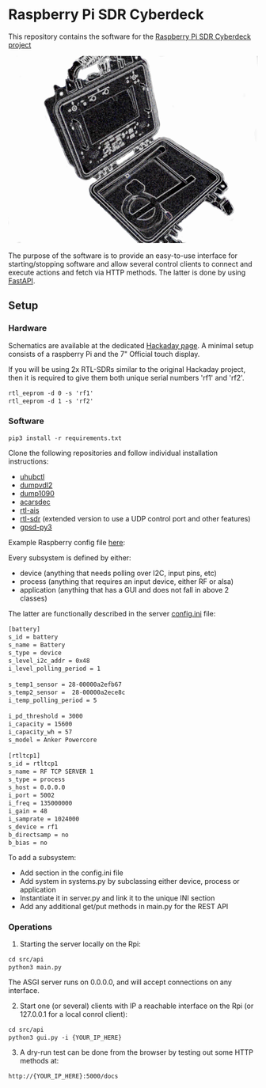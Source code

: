 # Raspberry Pi SDR Cyberdeck

This repository contains the software for the [Raspberry Pi SDR Cyberdeck project](https://hackaday.io/project/174301-raspberry-pi-sdr-cyberdeck)

![alt text](./doc/drawings/box_outlined.jpg)

The purpose of the software is to provide an easy-to-use interface for starting/stopping software and allow several control clients to connect and
execute actions and fetch via HTTP methods. The latter is done by using [FastAPI](https://fastapi.tiangolo.com/).


## Setup

### Hardware

Schematics are available at the dedicated [Hackaday page](https://hackaday.io/project/174301-raspberry-pi-sdr-cyberdeck).
A minimal setup consists of a raspberry Pi and the 7" Official touch display.

If you will be using 2x RTL-SDRs similar to the original Hackaday project, then it is required to give them both unique serial numbers 'rf1' and 'rf2'.
```
rtl_eeprom -d 0 -s 'rf1'
rtl_eeprom -d 1 -s 'rf2'
```

### Software

```
pip3 install -r requirements.txt
```

Clone the following repositories and follow individual installation instructions:
- [uhubctl](https://github.com/mvp/uhubctl)
- [dumpvdl2](https://github.com/szpajder/dumpvdl2)
- [dump1090](https://github.com/antirez/dump1090)
- [acarsdec](https://github.com/TLeconte/acarsdec)
- [rtl-ais](https://github.com/dgiardini/rtl-ais)
- [rtl-sdr](https://github.com/sysrun/rtl-sdr) (extended version to use a UDP control port and other features)
- [gpsd-py3](https://github.com/MartijnBraam/gpsd-py3)


Example Raspberry config file [here](doc/config.txt):


Every subsystem is defined by either:
- device (anything that needs polling over I2C, input pins, etc)
- process (anything that requires an input device, either RF or alsa)
- application (anything that has a GUI and does not fall in above 2 classes)

The latter are functionally described in the server [config.ini](src/api/config.ini) file:

```
[battery]
s_id = battery
s_name = Battery
s_type = device
s_level_i2c_addr = 0x48
i_level_polling_period = 1

s_temp1_sensor = 28-00000a2efb67
s_temp2_sensor =  28-00000a2ece8c
i_temp_polling_period = 5

i_pd_threshold = 3000
i_capacity = 15600
i_capacity_wh = 57
s_model = Anker Powercore

[rtltcp1]
s_id = rtltcp1
s_name = RF TCP SERVER 1
s_type = process
s_host = 0.0.0.0
i_port = 5002
i_freq = 135000000
i_gain = 48
i_samprate = 1024000
s_device = rf1
b_directsamp = no
b_bias = no
```

To add a subsystem:
- Add section in the config.ini file
- Add system in systems.py by subclassing either device, process or application
- Instantiate it in server.py and link it to the unique INI section
- Add any additional get/put methods in main.py for the REST API


### Operations

1) Starting the server locally on the Rpi:
```
cd src/api
python3 main.py
```
The ASGI server runs on 0.0.0.0, and will accept connections on any interface.


2) Start one (or several) clients with IP a reachable interface on the Rpi (or 127.0.0.1 for a local conrol client):
```
cd src/api
python3 gui.py -i {YOUR_IP_HERE}
```

3) A dry-run test can be done from the browser by testing out some HTTP methods at:
```
http://{YOUR_IP_HERE}:5000/docs
```
